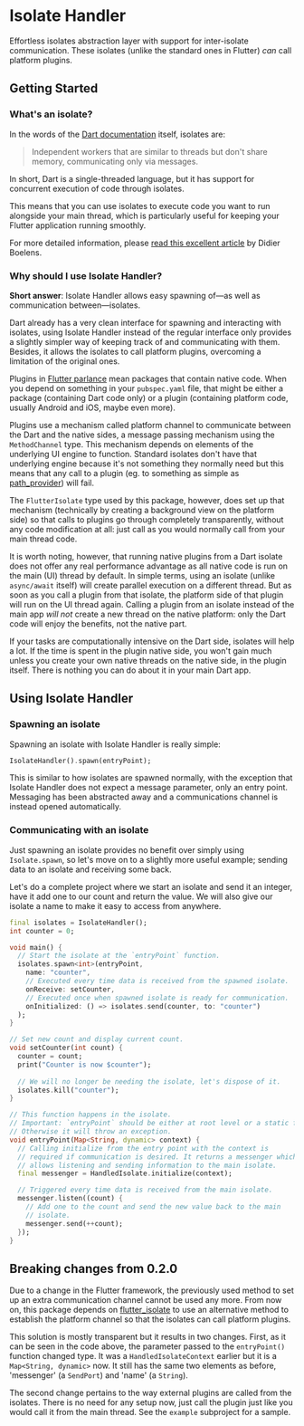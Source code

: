 # Isolate Handler

Effortless isolates abstraction layer with support for inter-isolate
communication. These isolates (unlike the standard ones in Flutter)
*can* call platform plugins.

## Getting Started

### What's an isolate?

In the words of the [Dart documentation](https://api.dartlang.org/stable/2.4.1/dart-isolate/dart-isolate-library.html) 
itself, isolates are:

> Independent workers that are similar to threads but don't share
> memory, communicating only via messages.

In short, Dart is a single-threaded language, but it has support for
concurrent execution of code through isolates.

This means that you can use isolates to execute code you want to run
alongside your main thread, which is particularly useful for keeping
your Flutter application running smoothly.

For more detailed information, please [read this excellent article](https://www.didierboelens.com/2019/01/futures---isolates---event-loop/) 
by Didier Boelens.

### Why should I use Isolate Handler?

**Short answer**: Isolate Handler allows easy spawning of—as well as
communication between—isolates.

Dart already has a very clean interface for spawning and interacting
with isolates, using Isolate Handler instead of the regular interface only
provides a slightly simpler way of keeping track of and communicating with them.
Besides, it allows the isolates to call platform plugins, overcoming a limitation
of the original ones.

Plugins in [Flutter parlance](https://flutter.dev/docs/development/packages-and-plugins/developing-packages) mean
packages that contain native code. When you depend on something in your `pubspec.yaml` file,
that might be either a package (containing Dart code only) or a plugin (containing platform code,
usually Android and iOS, maybe even more).
 
Plugins use a mechanism called platform channel to communicate between the Dart and the native sides,
a message passing mechanism using the `MethodChannel` type. This mechanism depends on elements
of the underlying UI engine to function. Standard isolates don't have that underlying engine because
it's not something they normally need but this means that any call to a plugin (eg. to something as simple
as [path_provider](https://pub.dev/packages/path_provider)) will fail.

The `FlutterIsolate` type used by this package, however, does set up that mechanism (technically by
creating a background view on the platform side) so that calls to plugins go through completely transparently,
without any code modification at all: just call as you would normally call from your main thread code.

It is worth noting, however, that running native plugins from a Dart isolate does not
offer any real performance advantage as all native code is run on the main (UI)
thread by default. In simple terms, using an isolate (unlike `async/await` itself)
will create parallel execution on a different thread. But as soon as you call a plugin from that isolate,
the platform side of that plugin will run on the UI thread again. Calling a plugin from an isolate
instead of the main app *will not* create a new thread on the native platform: only the Dart code
will enjoy the benefits, not the native part.

If your tasks are computationally intensive on the Dart side, isolates will help a lot.
If the time is spent in the plugin native side, you won't gain much unless you create your
own native threads on the native side, in the plugin itself. There is nothing you can do about it
in your main Dart app.

## Using Isolate Handler

### Spawning an isolate

Spawning an isolate with Isolate Handler is really simple:

```dart
IsolateHandler().spawn(entryPoint);
```

This is similar to how isolates are spawned normally, with the exception
that Isolate Handler does not expect a message parameter, only an entry
point. Messaging has been abstracted away and a communications channel
is instead opened automatically.

### Communicating with an isolate

Just spawning an isolate provides no benefit over simply using
`Isolate.spawn`, so let's move on to a slightly more useful example;
sending data to an isolate and receiving some back.

Let's do a complete project where we start an isolate and send it an
integer, have it add one to our count and return the value. We will also
give our isolate a name to make it easy to access from anywhere.

```dart
final isolates = IsolateHandler();
int counter = 0;

void main() {
  // Start the isolate at the `entryPoint` function.
  isolates.spawn<int>(entryPoint,
    name: "counter",
    // Executed every time data is received from the spawned isolate.
    onReceive: setCounter,
    // Executed once when spawned isolate is ready for communication.
    onInitialized: () => isolates.send(counter, to: "counter")
  );
}

// Set new count and display current count.
void setCounter(int count) {
  counter = count;
  print("Counter is now $counter");
  
  // We will no longer be needing the isolate, let's dispose of it.
  isolates.kill("counter");
}

// This function happens in the isolate.
// Important: `entryPoint` should be either at root level or a static function.
// Otherwise it will throw an exception.
void entryPoint(Map<String, dynamic> context) {
  // Calling initialize from the entry point with the context is
  // required if communication is desired. It returns a messenger which
  // allows listening and sending information to the main isolate.
  final messenger = HandledIsolate.initialize(context);

  // Triggered every time data is received from the main isolate.
  messenger.listen((count) {
    // Add one to the count and send the new value back to the main
    // isolate.
    messenger.send(++count);
  });
}
```

## Breaking changes from 0.2.0

Due to a change in the Flutter framework, the previously used method to set up an extra
communication channel cannot be used any more. From now on, this package depends
on [flutter_isolate](https://pub.dev/packages/flutter_isolate) to use an alternative method to establish
the platform channel so that the isolates can call platform plugins.

This solution is mostly transparent but it results in two changes. First, as it can be
seen in the code above, the parameter passed to the `entryPoint()` function changed type.
It was a `HandledIsolateContext` earlier but it is a `Map<String, dynamic>` now.
It still has the same two elements as before, 'messenger' (a `SendPort`) and 'name' (a `String`).

The second change pertains to the way external plugins are called from the isolates.
There is no need for any setup now, just call the plugin just like you would call
it from the main thread. See the `example` subproject for a sample.
